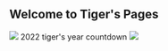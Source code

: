 ## Welcome to Tiger's Pages

![](https://mail.mbc.edu.mo/T2/pic/tiggerfamily.jpg)
2022  tiger's year countdown
![](https://static.wixstatic.com/media/6ca1ec_f0a9c740a4c44feba96df6f7fee0315a~mv2.gif)
